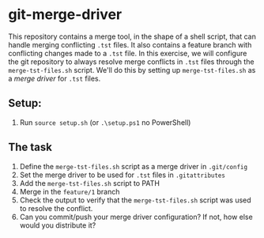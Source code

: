# git-merge-driver

This repository contains a merge tool, in the shape of a shell script, that can handle merging conflicting `.tst` files.
It also contains a feature branch with conflicting changes made to a `.tst` file.
In this exercise, we will configure the git repository to always resolve merge conflicts in `.tst` files through the `merge-tst-files.sh` script.
We'll do this by setting up `merge-tst-files.sh` as a _merge driver_ for `.tst` files.

## Setup:

1. Run `source setup.sh` (or `.\setup.ps1` no PowerShell)

## The task

1. Define the `merge-tst-files.sh` script as a merge driver in `.git/config`
2. Set the merge driver to be used for `.tst` files in `.gitattributes`
3. Add the `merge-tst-files.sh` script to PATH
4. Merge in the `feature/1` branch
5. Check the output to verify that the `merge-tst-files.sh` script was used to resolve the conflict.
6. Can you commit/push your merge driver configuration? If not, how else would you distribute it?
